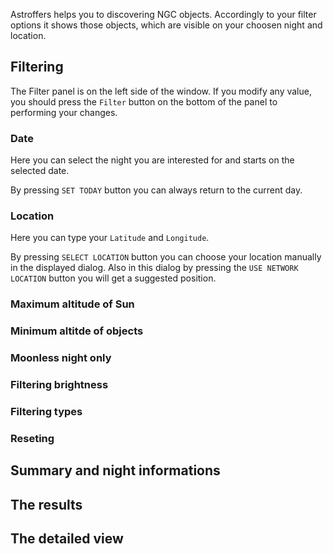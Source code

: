 Astroffers helps you to discovering NGC objects. Accordingly to your filter options it shows those objects, which are visible on your choosen night and location.

## Filtering

The Filter panel is on the left side of the window. If you modify any value, you should press the `Filter` button on the bottom of the panel to performing your changes.

### Date

Here you can select the night you are interested for and starts on the selected date.

By pressing `SET TODAY` button you can always return to the current day.

### Location

Here you can type your `Latitude` and `Longitude`.

By pressing `SELECT LOCATION` button you can choose your location manually in the displayed dialog. Also in this dialog by pressing the `USE NETWORK LOCATION` button you will get a suggested position.

### Maximum altitude of Sun

### Minimum altitde of objects

### Moonless night only

### Filtering brightness

### Filtering types

### Reseting

## Summary and night informations

## The results

## The detailed view